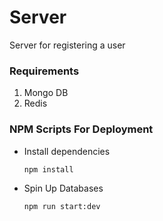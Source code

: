# Server

Server for registering a user

### Requirements

1. Mongo DB
2. Redis

### NPM Scripts For Deployment

- Install dependencies

  ```bash
  npm install
  ```

- Spin Up Databases

  ```bash
  npm run start:dev
  ```
